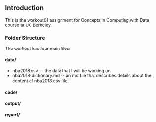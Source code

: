 ## **Introduction**
This is the workout01 assignment for Concepts in Computing with Data course at UC Berkeley.

### **Folder Structure**
The workout has four main files:

#### data/
- nba2018.csv -- the data that I will be working on
- nba2018-dictionary.md -- an md file that describes details about the content of  nba2018.csv file.
#### code/
#### output/
##### report/
